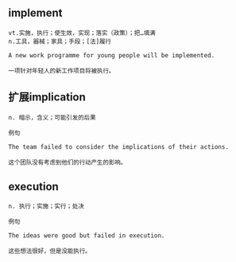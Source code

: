## implement
```
vt.实施，执行；使生效，实现；落实（政策）；把…填满
n.工具，器械；家具；手段；[法]履行

A new work programme for young people will be implemented.

一项针对年轻人的新工作项目将被执行。
```
## 扩展implication
```
n. 暗示，含义；可能引发的后果

例句

The team failed to consider the implications of their actions.

这个团队没有考虑到他们的行动产生的影响。
```
## execution
```
n. 执行；实施；实行；处决

例句

The ideas were good but failed in execution.

这些想法很好，但是没能执行。
```